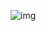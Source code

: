 ![img](https://img-blog.csdnimg.cn/20201102150404320.png?x-oss-process=image/watermark,type_ZmFuZ3poZW5naGVpdGk,shadow_10,text_aHR0cHM6Ly9ibG9nLmNzZG4ubmV0L3dlaXhpbl80NDM2OTIxMg==,size_16,color_FFFFFF,t_70)